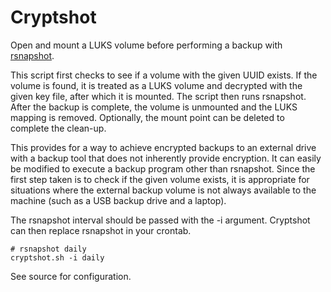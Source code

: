 # Cryptshot

Open and mount a LUKS volume before performing a backup with
[rsnapshot](http://rsnapshot.org/).

This script first checks to see if a volume with the given UUID exists.
If the volume is found, it is treated as a LUKS volume and decrypted with
the given key file, after which it is mounted. The script then runs
rsnapshot. After the backup is complete, the volume is unmounted and the
LUKS mapping is removed. Optionally, the mount point can be deleted to
complete the clean-up.

This provides for a way to achieve encrypted backups to an external drive
with a backup tool that does not inherently provide encryption. It can
easily be modified to execute a backup program other than rsnapshot. Since
the first step taken is to check if the given volume exists, it is
appropriate for situations where the external backup volume is not always
available to the machine (such as a USB backup drive and a laptop).

The rsnapshot interval should be passed with the -i argument. Cryptshot can
then replace rsnapshot in your crontab.

    # rsnapshot daily
    cryptshot.sh -i daily

See source for configuration.

